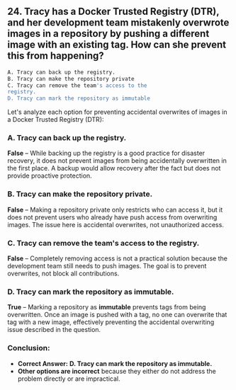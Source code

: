 ## 24. Tracy has a Docker Trusted Registry (DTR), and her development team mistakenly overwrote images in a repository by pushing a different image with an existing tag. How can she prevent this from happening?
```sh
A. Tracy can back up the registry.
B. Tracy can make the repository private
C. Tracy can remove the team's access to the
registry.
D. Tracy can mark the repository as immutable
```

Let's analyze each option for preventing accidental overwrites of images in a Docker Trusted Registry (DTR):

### **A. Tracy can back up the registry.**  
**False** – While backing up the registry is a good practice for disaster recovery, it does not prevent images from being accidentally overwritten in the first place. A backup would allow recovery after the fact but does not provide proactive protection.

### **B. Tracy can make the repository private.**  
**False** – Making a repository private only restricts who can access it, but it does not prevent users who already have push access from overwriting images. The issue here is accidental overwrites, not unauthorized access.

### **C. Tracy can remove the team's access to the registry.**  
**False** – Completely removing access is not a practical solution because the development team still needs to push images. The goal is to prevent overwrites, not block all contributions.

### **D. Tracy can mark the repository as immutable.**  
**True** – Marking a repository as **immutable** prevents tags from being overwritten. Once an image is pushed with a tag, no one can overwrite that tag with a new image, effectively preventing the accidental overwriting issue described in the question.

### **Conclusion:**  
- **Correct Answer:** **D. Tracy can mark the repository as immutable.**  
- **Other options are incorrect** because they either do not address the problem directly or are impractical.

